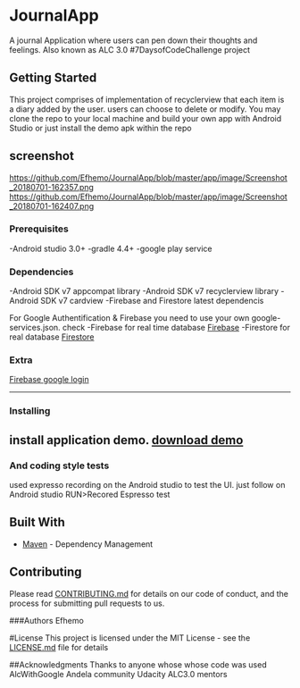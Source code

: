 # JournalApp
A journal Application where users can pen down their thoughts and feelings. Also known as ALC 3.0 #7DaysofCodeChallenge project

## Getting Started
This project comprises of implementation of recyclerview that each item is a diary added by the user. users can choose to delete or modify. You may clone the repo to your local machine and build your own app with Android Studio or just install the demo apk within the repo

## screenshot
https://github.com/Efhemo/JournalApp/blob/master/app/image/Screenshot_20180701-162357.png 
https://github.com/Efhemo/JournalApp/blob/master/app/image/Screenshot_20180701-162407.png

### Prerequisites

-Android studio 3.0+
-gradle 4.4+
-google play service

### Dependencies

-Android SDK v7 appcompat library
-Android SDK v7 recyclerview library
-Android SDK v7 cardview
-Firebase and Firestore latest dependencis

For Google Authentification & Firebase you need to use your own google-services.json. check
-Firebase for real time database [Firebase](https://firebase.google.com/docs/auth/android/google-signin)
-Firestore for real database [Firestore](https://firebase.google.com/docs/firestore/query-data/get-data)

### Extra
[Firebase google login](https://www.youtube.com/watch?v=Duz_0XkWP2I)

 ---
### Installing

install application demo. 
[download demo](https://github.com/Efhemo/JournalApp/blob/d156fb47ef160f233b8effbe5b8103084dc44888/app/release/journal_app.apk)
---

### And coding style tests

used expresso recording on the Android studio to test the UI. 
just follow on Android studio RUN>Recored Espresso test


## Built With

* [Maven](https://maven.apache.org/) - Dependency Management


## Contributing
Please read [CONTRIBUTING.md](https://gist.github.com/PurpleBooth/b24679402957c63ec426) for details on our code of conduct, and the process for submitting pull requests to us.

###Authors
Efhemo 

#License
This project is licensed under the MIT License - see the [LICENSE.md](https://github.com/Efhemo/JournalApp/blob/master/LICENSE) file for details

##Acknowledgments
Thanks to anyone whose whose code was used
AlcWithGoogle
Andela community
Udacity
ALC3.0 mentors
